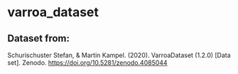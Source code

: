 # varroa_dataset
## Dataset from:
Schurischuster Stefan, & Martin Kampel. (2020). VarroaDataset (1.2.0) [Data set]. Zenodo. https://doi.org/10.5281/zenodo.4085044

